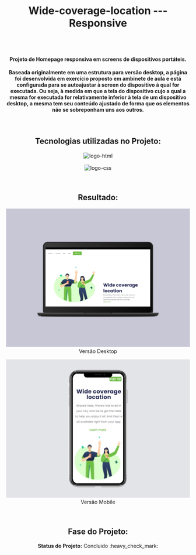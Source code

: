 

<h1 align="center"> Wide-coverage-location --- Responsive </h1>

<br/>
<br/>

<h4 align="center">Projeto de Homepage  responsiva em screens de dispositivos portáteis.</h4>
<h4 align="center">Baseada originalmente em uma estrutura para versão desktop, a página foi desenvolvida em exercício proposto em ambinete de aula e 
está configurada para se autoajustar à screen do dispositivo à qual for executada. Ou seja, à medida em que a tela do dispositivo cujo a qual a mesma for executada
for relativamente inferior à tela de um dispositivo desktop, a mesma tem seu conteúdo ajustado de forma que os elementos não se sobreponham uns aos outros. </h4>

<br/>

<h2 align="center">Tecnologias utilizadas no Projeto:</h2>

 <p align="center"><img align="center" src="https://img.shields.io/badge/HTML5-E34F26?style=for-the-badge&logo=html5&logoColor=white" width= 100px alt="logo-html"/></p>
 <p align="center"><img align="center" src="https://img.shields.io/badge/CSS3-1572B6?style=for-the-badge&logo=css3&logoColor=white" width= 100px alt="logo-css"/></p>
 
 <br/>
 
<h2 align="center">Resultado:</h2>
<p align="center"><label><img src="./assets/desktop.png" alt="imagem-da-homepage-versao-dektop-desenvolvida" width= 800px/><br/>Versão Desktop</label></p>
<p align="center"><label><img src="./assets/mobile.png" alt="imagem-da-homepage-versao-dektop-desenvolvida" width= 800px/><br/>Versão Mobile</label></p>


<br/>

<h2 align="center">Fase do Projeto:</h2>
<p align="center"> <b>Status do Projeto:</b> Concluido :heavy_check_mark:</p>
